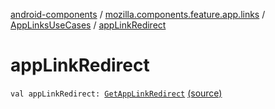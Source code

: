 [android-components](../../index.md) / [mozilla.components.feature.app.links](../index.md) / [AppLinksUseCases](index.md) / [appLinkRedirect](./app-link-redirect.md)

# appLinkRedirect

`val appLinkRedirect: `[`GetAppLinkRedirect`](-get-app-link-redirect/index.md) [(source)](https://github.com/mozilla-mobile/android-components/blob/master/components/feature/app-links/src/main/java/mozilla/components/feature/app/links/AppLinksUseCases.kt#L225)
